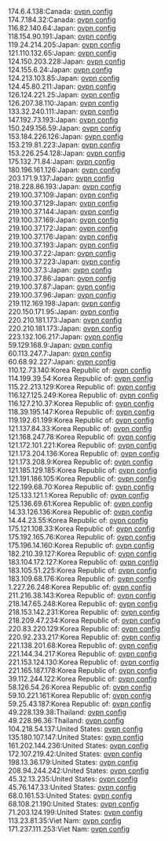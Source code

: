 174.6.4.138:Canada: [ovpn config](vpn/174_6_4_138.ovpn)  
174.7.184.32:Canada: [ovpn config](vpn/174_7_184_32.ovpn)  
116.82.140.64:Japan: [ovpn config](vpn/116_82_140_64.ovpn)  
118.154.90.191:Japan: [ovpn config](vpn/118_154_90_191.ovpn)  
119.24.214.205:Japan: [ovpn config](vpn/119_24_214_205.ovpn)  
121.110.132.65:Japan: [ovpn config](vpn/121_110_132_65.ovpn)  
124.150.203.228:Japan: [ovpn config](vpn/124_150_203_228.ovpn)  
124.155.6.24:Japan: [ovpn config](vpn/124_155_6_24.ovpn)  
124.213.103.85:Japan: [ovpn config](vpn/124_213_103_85.ovpn)  
124.45.80.211:Japan: [ovpn config](vpn/124_45_80_211.ovpn)  
126.124.221.25:Japan: [ovpn config](vpn/126_124_221_25.ovpn)  
126.207.38.110:Japan: [ovpn config](vpn/126_207_38_110.ovpn)  
133.32.240.111:Japan: [ovpn config](vpn/133_32_240_111.ovpn)  
147.192.73.193:Japan: [ovpn config](vpn/147_192_73_193.ovpn)  
150.249.156.59:Japan: [ovpn config](vpn/150_249_156_59.ovpn)  
153.184.226.126:Japan: [ovpn config](vpn/153_184_226_126.ovpn)  
153.219.81.223:Japan: [ovpn config](vpn/153_219_81_223.ovpn)  
153.226.254.128:Japan: [ovpn config](vpn/153_226_254_128.ovpn)  
175.132.71.84:Japan: [ovpn config](vpn/175_132_71_84.ovpn)  
180.196.161.126:Japan: [ovpn config](vpn/180_196_161_126.ovpn)  
203.171.9.137:Japan: [ovpn config](vpn/203_171_9_137.ovpn)  
218.228.86.193:Japan: [ovpn config](vpn/218_228_86_193.ovpn)  
219.100.37.109:Japan: [ovpn config](vpn/219_100_37_109.ovpn)  
219.100.37.129:Japan: [ovpn config](vpn/219_100_37_129.ovpn)  
219.100.37.144:Japan: [ovpn config](vpn/219_100_37_144.ovpn)  
219.100.37.169:Japan: [ovpn config](vpn/219_100_37_169.ovpn)  
219.100.37.172:Japan: [ovpn config](vpn/219_100_37_172.ovpn)  
219.100.37.176:Japan: [ovpn config](vpn/219_100_37_176.ovpn)  
219.100.37.193:Japan: [ovpn config](vpn/219_100_37_193.ovpn)  
219.100.37.22:Japan: [ovpn config](vpn/219_100_37_22.ovpn)  
219.100.37.223:Japan: [ovpn config](vpn/219_100_37_223.ovpn)  
219.100.37.3:Japan: [ovpn config](vpn/219_100_37_3.ovpn)  
219.100.37.86:Japan: [ovpn config](vpn/219_100_37_86.ovpn)  
219.100.37.87:Japan: [ovpn config](vpn/219_100_37_87.ovpn)  
219.100.37.96:Japan: [ovpn config](vpn/219_100_37_96.ovpn)  
219.112.169.198:Japan: [ovpn config](vpn/219_112_169_198.ovpn)  
220.150.171.95:Japan: [ovpn config](vpn/220_150_171_95.ovpn)  
220.210.181.173:Japan: [ovpn config](vpn/220_210_181_173.ovpn)  
220.210.181.173:Japan: [ovpn config](vpn/220_210_181_173.ovpn)  
223.132.106.217:Japan: [ovpn config](vpn/223_132_106_217.ovpn)  
59.129.168.9:Japan: [ovpn config](vpn/59_129_168_9.ovpn)  
60.113.247.7:Japan: [ovpn config](vpn/60_113_247_7.ovpn)  
60.68.92.227:Japan: [ovpn config](vpn/60_68_92_227.ovpn)  
110.12.73.140:Korea Republic of: [ovpn config](vpn/110_12_73_140.ovpn)  
114.199.39.54:Korea Republic of: [ovpn config](vpn/114_199_39_54.ovpn)  
115.22.213.129:Korea Republic of: [ovpn config](vpn/115_22_213_129.ovpn)  
116.127.125.249:Korea Republic of: [ovpn config](vpn/116_127_125_249.ovpn)  
116.127.210.37:Korea Republic of: [ovpn config](vpn/116_127_210_37.ovpn)  
118.39.195.147:Korea Republic of: [ovpn config](vpn/118_39_195_147.ovpn)  
119.192.61.199:Korea Republic of: [ovpn config](vpn/119_192_61_199.ovpn)  
121.137.84.33:Korea Republic of: [ovpn config](vpn/121_137_84_33.ovpn)  
121.168.247.78:Korea Republic of: [ovpn config](vpn/121_168_247_78.ovpn)  
121.172.101.221:Korea Republic of: [ovpn config](vpn/121_172_101_221.ovpn)  
121.173.204.136:Korea Republic of: [ovpn config](vpn/121_173_204_136.ovpn)  
121.173.208.9:Korea Republic of: [ovpn config](vpn/121_173_208_9.ovpn)  
121.185.129.185:Korea Republic of: [ovpn config](vpn/121_185_129_185.ovpn)  
121.191.186.105:Korea Republic of: [ovpn config](vpn/121_191_186_105.ovpn)  
122.199.68.70:Korea Republic of: [ovpn config](vpn/122_199_68_70.ovpn)  
125.133.121.1:Korea Republic of: [ovpn config](vpn/125_133_121_1.ovpn)  
125.136.69.61:Korea Republic of: [ovpn config](vpn/125_136_69_61.ovpn)  
14.33.126.136:Korea Republic of: [ovpn config](vpn/14_33_126_136.ovpn)  
14.44.23.55:Korea Republic of: [ovpn config](vpn/14_44_23_55.ovpn)  
175.121.108.33:Korea Republic of: [ovpn config](vpn/175_121_108_33.ovpn)  
175.192.165.76:Korea Republic of: [ovpn config](vpn/175_192_165_76.ovpn)  
175.196.14.160:Korea Republic of: [ovpn config](vpn/175_196_14_160.ovpn)  
182.210.39.127:Korea Republic of: [ovpn config](vpn/182_210_39_127.ovpn)  
183.104.172.127:Korea Republic of: [ovpn config](vpn/183_104_172_127.ovpn)  
183.105.51.225:Korea Republic of: [ovpn config](vpn/183_105_51_225.ovpn)  
183.109.68.176:Korea Republic of: [ovpn config](vpn/183_109_68_176.ovpn)  
1.227.26.248:Korea Republic of: [ovpn config](vpn/1_227_26_248.ovpn)  
211.216.38.143:Korea Republic of: [ovpn config](vpn/211_216_38_143.ovpn)  
218.147.65.248:Korea Republic of: [ovpn config](vpn/218_147_65_248.ovpn)  
218.153.142.231:Korea Republic of: [ovpn config](vpn/218_153_142_231.ovpn)  
218.209.47.234:Korea Republic of: [ovpn config](vpn/218_209_47_234.ovpn)  
220.83.220.129:Korea Republic of: [ovpn config](vpn/220_83_220_129.ovpn)  
220.92.233.217:Korea Republic of: [ovpn config](vpn/220_92_233_217.ovpn)  
221.138.201.68:Korea Republic of: [ovpn config](vpn/221_138_201_68.ovpn)  
221.144.34.217:Korea Republic of: [ovpn config](vpn/221_144_34_217.ovpn)  
221.153.124.130:Korea Republic of: [ovpn config](vpn/221_153_124_130.ovpn)  
221.165.187.178:Korea Republic of: [ovpn config](vpn/221_165_187_178.ovpn)  
39.112.244.122:Korea Republic of: [ovpn config](vpn/39_112_244_122.ovpn)  
58.126.54.26:Korea Republic of: [ovpn config](vpn/58_126_54_26.ovpn)  
59.10.221.161:Korea Republic of: [ovpn config](vpn/59_10_221_161.ovpn)  
59.25.43.187:Korea Republic of: [ovpn config](vpn/59_25_43_187.ovpn)  
49.228.139.38:Thailand: [ovpn config](vpn/49_228_139_38.ovpn)  
49.228.96.36:Thailand: [ovpn config](vpn/49_228_96_36.ovpn)  
104.218.54.137:United States: [ovpn config](vpn/104_218_54_137.ovpn)  
135.180.107.147:United States: [ovpn config](vpn/135_180_107_147.ovpn)  
161.202.144.236:United States: [ovpn config](vpn/161_202_144_236.ovpn)  
172.107.219.42:United States: [ovpn config](vpn/172_107_219_42.ovpn)  
198.13.36.179:United States: [ovpn config](vpn/198_13_36_179.ovpn)  
208.94.244.242:United States: [ovpn config](vpn/208_94_244_242.ovpn)  
45.32.13.235:United States: [ovpn config](vpn/45_32_13_235.ovpn)  
45.76.147.33:United States: [ovpn config](vpn/45_76_147_33.ovpn)  
68.0.161.53:United States: [ovpn config](vpn/68_0_161_53.ovpn)  
68.108.21.190:United States: [ovpn config](vpn/68_108_21_190.ovpn)  
71.203.124.199:United States: [ovpn config](vpn/71_203_124_199.ovpn)  
113.23.81.35:Viet Nam: [ovpn config](vpn/113_23_81_35.ovpn)  
171.237.111.253:Viet Nam: [ovpn config](vpn/171_237_111_253.ovpn)  
